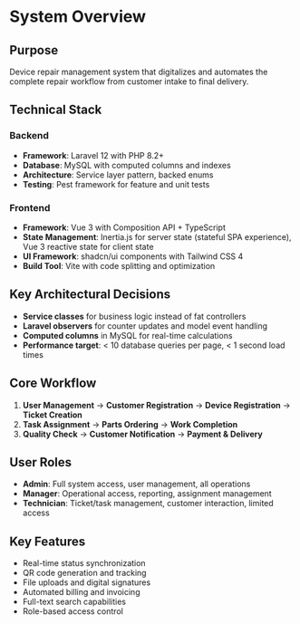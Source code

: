# System Overview

## Purpose
Device repair management system that digitalizes and automates the complete repair workflow from customer intake to final delivery.

## Technical Stack

### Backend
- **Framework**: Laravel 12 with PHP 8.2+
- **Database**: MySQL with computed columns and indexes
- **Architecture**: Service layer pattern, backed enums
- **Testing**: Pest framework for feature and unit tests

### Frontend  
- **Framework**: Vue 3 with Composition API + TypeScript
- **State Management**: Inertia.js for server state (stateful SPA experience), Vue 3 reactive state for client state
- **UI Framework**: shadcn/ui components with Tailwind CSS 4
- **Build Tool**: Vite with code splitting and optimization

## Key Architectural Decisions
- **Service classes** for business logic instead of fat controllers
- **Laravel observers** for counter updates and model event handling
- **Computed columns** in MySQL for real-time calculations
- **Performance target**: < 10 database queries per page, < 1 second load times

## Core Workflow
1. **User Management** → **Customer Registration** → **Device Registration** → **Ticket Creation**
2. **Task Assignment** → **Parts Ordering** → **Work Completion** 
3. **Quality Check** → **Customer Notification** → **Payment & Delivery**

## User Roles
- **Admin**: Full system access, user management, all operations
- **Manager**: Operational access, reporting, assignment management
- **Technician**: Ticket/task management, customer interaction, limited access

## Key Features
- Real-time status synchronization
- QR code generation and tracking  
- File uploads and digital signatures
- Automated billing and invoicing
- Full-text search capabilities
- Role-based access control
